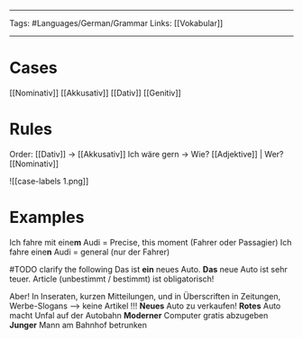 ___
Tags: #Languages/German/Grammar 
Links: [[Vokabular]]
___
# Cases
[[Nominativ]]
[[Akkusativ]]
[[Dativ]]
[[Genitiv]]

# Rules
Order: [[Dativ]] -> [[Akkusativ]]
Ich wäre gern -> Wie? [[Adjektive]] | Wer? [[Nominativ]]

![[case-labels 1.png]]

# Examples
Ich fahre mit eine**m** Audi = Precise, this moment (Fahrer oder Passagier)
Ich fahre eine**n** Audi = general (nur der Fahrer)

#TODO clarify the following
Das ist **ein** neues Auto. **Das** neue Auto ist sehr teuer. Article (unbestimmt / bestimmt) ist obligatorisch!

Aber! In Inseraten, kurzen Mitteilungen, und in Überscriften in Zeitungen, Werbe-Slogans --> keine Artikel !!!
**Neues** Auto zu verkaufen!
**Rotes** Auto macht Unfal auf der Autobahn
**Moderner** Computer gratis abzugeben
**Junger** Mann am Bahnhof betrunken